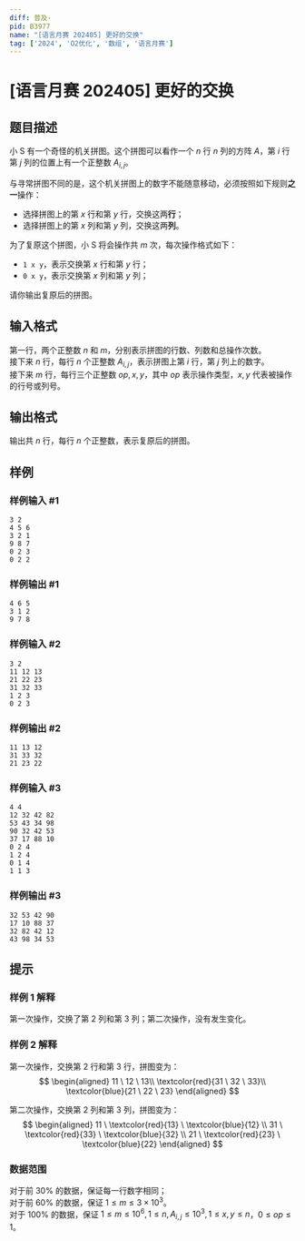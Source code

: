 ```yaml
---
diff: 普及-
pid: B3977
name: "[语言月赛 202405] 更好的交换"
tag: ['2024', 'O2优化', '数组', '语言月赛']
---
```

# [语言月赛 202405] 更好的交换
## 题目描述

小 S 有一个奇怪的机关拼图。这个拼图可以看作一个 $n$ 行 $n$ 列的方阵 $A$，第 $i$ 行第 $j$ 列的位置上有一个正整数 $A_{i, j}$。

与寻常拼图不同的是，这个机关拼图上的数字不能随意移动，必须按照如下规则**之一**操作：

- 选择拼图上的第 $x$ 行和第 $y$ 行，交换这两**行**；
- 选择拼图上的第 $x$ 列和第 $y$ 列，交换这两**列**。

为了复原这个拼图，小 S 将会操作共 $m$ 次，每次操作格式如下：

- `1 x y`，表示交换第 $x$ 行和第 $y$ 行；
- `0 x y`，表示交换第 $x$ 列和第 $y$ 列；

请你输出复原后的拼图。
## 输入格式

第一行，两个正整数 $n$ 和 $m$，分别表示拼图的行数、列数和总操作次数。    
接下来 $n$ 行，每行 $n$ 个正整数 $A_{i, j}$，表示拼图上第 $i$ 行，第 $j$ 列上的数字。  
接下来 $m$ 行，每行三个正整数 $op, x, y$，其中 $op$ 表示操作类型，$x, y$ 代表被操作的行号或列号。
## 输出格式

输出共 $n$ 行，每行 $n$ 个正整数，表示复原后的拼图。
## 样例

### 样例输入 #1
```
3 2
4 5 6
3 2 1
9 8 7
0 2 3
0 2 2

```
### 样例输出 #1
```
4 6 5 
3 1 2 
9 7 8

```
### 样例输入 #2
```
3 2
11 12 13
21 22 23
31 32 33
1 2 3
0 2 3

```
### 样例输出 #2
```
11 13 12 
31 33 32 
21 23 22

```
### 样例输入 #3
```
4 4               
12 32 42 82
53 43 34 98
90 32 42 53
37 17 88 10
0 2 4
1 2 4
0 1 4
1 1 3

```
### 样例输出 #3
```
32 53 42 90 
17 10 88 37 
32 82 42 12 
43 98 34 53

```
## 提示

### 样例 1 解释

第一次操作，交换了第 $2$ 列和第 $3$ 列；第二次操作，没有发生变化。

### 样例 2 解释

第一次操作，交换第 $2$ 行和第 $3$ 行，拼图变为：
$$
\begin{aligned}
11 \ 12 \ 13\\
\textcolor{red}{31 \ 32 \ 33}\\
\textcolor{blue}{21 \ 22 \ 23}
\end{aligned}
$$

第二次操作，交换第 $2$ 列和第 $3$ 列，拼图变为：
$$
\begin{aligned}
11 \ \textcolor{red}{13} \ \textcolor{blue}{12} \\ 
31 \ \textcolor{red}{33} \ \textcolor{blue}{32} \\
21 \ \textcolor{red}{23} \ \textcolor{blue}{22}
\end{aligned}
$$

### 数据范围

对于前 $30 \%$ 的数据，保证每一行数字相同；  
对于前 $60 \%$ 的数据，保证 $1 \leq m \leq 3 \times 10^3$。  
对于 $100 \%$ 的数据，保证 $1 \leq m \leq 10^6, 1 \leq n, A_{i, j} \leq 10^3, 1 \leq x, y \leq n$，$0 \leq op \leq 1$。
